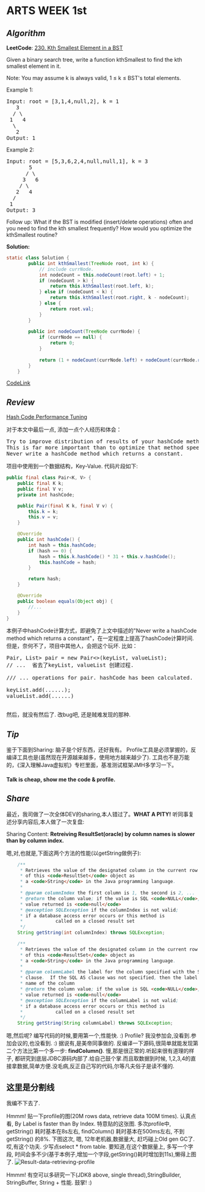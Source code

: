 # ARTS WEEK 1st

## *Algorithm*

**LeetCode**: [230. Kth Smallest Element in a BST
](https://leetcode.com/problems/kth-smallest-element-in-a-bst/)

Given a binary search tree, write a function kthSmallest to find the kth smallest element in it.

Note: 
You may assume k is always valid, 1 ≤ k ≤ BST's total elements.

Example 1:
<pre>
Input: root = [3,1,4,null,2], k = 1
   3
  / \
 1   4
  \
   2
Output: 1
</pre>
Example 2:
<pre>
Input: root = [5,3,6,2,4,null,null,1], k = 3
       5
      / \
     3   6
    / \
   2   4
  /
 1
Output: 3
</pre>
Follow up:
What if the BST is modified (insert/delete operations) often and you need to find the kth smallest frequently? How would you optimize the kthSmallest routine?

 **Solution:**

```java
static class Solution {
        public int kthSmallest(TreeNode root, int k) {
            // include currNode.
            int nodeCount = this.nodeCount(root.left) + 1;
            if (nodeCount > k) {
                return this.kthSmallest(root.left, k);
            } else if (nodeCount < k) {
                return this.kthSmallest(root.right, k - nodeCount);
            } else {
                return root.val;
            }
        }
        
        public int nodeCount(TreeNode currNode) {
            if (currNode == null) {
                return 0;
            }
            
            return (1 + nodeCount(currNode.left) + nodeCount(currNode.right));
        }
    }
```

[CodeLink](https://github.com/elvisfool/ARTS/blob/master/src/main/java/bst/KthSmallestElement.java)


## *Review*


[Hash Code Performance Tuning](http://java-performance.info/hashcode-method-performance-tuning/)

对于本文中最后一点, 添加一点个人经历和体会：
<pre>
Try to improve distribution of results of your hashCode method. 
This is far more important than to optimize that method speed. 
Never write a hashCode method which returns a constant.
</pre>

项目中使用到一个数据结构，Key-Value. 代码片段如下: 
```java
public final class Pair<K, V> {
    public final K k;
    public final V v;
    private int hashCode;

    public Pair(final K k, final V v) {
        this.k = k;
        this.v = v;
    }

    @Override
    public int hashCode() {
        int hash = this.hashCode;
        if (hash == 0) {
            hash = this.k.hashCode() * 31 + this.v.hashCode();
            this.hashCode = hash;
        }

        return hash;
    }

    @Override
    public boolean equals(Object obj) {
        //...
    }
}

```
本例子中hashCode计算方式，即避免了上文中描述的"Never write a hashCode method which returns a constant"，在一定程度上提高了hashCode计算时间.
但是，奈何不了，项目中其他人，会把这个玩坏. 比如：
<pre>
Pair<List<Integer>, List<Integer>> pair = new Pair<>(keyList, valueList);
// ...  省去了keyList, valueList 创建过程.

/// ... operations for pair. hashCode has been calculated.

keyList.add(......);
valueList.add(......)

</pre>
然后，就没有然后了. 改bug吧, 还是贼难发现的那种.

## *Tip*

鉴于下面到Sharing: 脑子是个好东西，还好我有。
Profile工具是必须掌握的，反编译工具也是(虽然现在开源越来越多，使用地方越来越少了).
工具也不是万能的，《深入理解Java虚拟机》专栏里面，基准测试框架JMH多学习一下。

#### **Talk is cheap, show me the code & profile.**

## *Share*

最近，我司做了一次全体DEV的sharing,本人错过了。**WHAT A PITY!** 听同事复述分享内容后,本人做了一次复盘:

Sharing Content: **Retreiving ResultSet(oracle) by column names is slower than by column index.**

嗯,对,也就是,下面这两个方法的性能(以getString做例子):
```java
    /**
     * Retrieves the value of the designated column in the current row
     * of this <code>ResultSet</code> object as
     * a <code>String</code> in the Java programming language.
     *
     * @param columnIndex the first column is 1, the second is 2, ...
     * @return the column value; if the value is SQL <code>NULL</code>, the
     * value returned is <code>null</code>
     * @exception SQLException if the columnIndex is not valid;
     * if a database access error occurs or this method is
     *            called on a closed result set
     */
    String getString(int columnIndex) throws SQLException;
``` 
```java
    /**
     * Retrieves the value of the designated column in the current row
     * of this <code>ResultSet</code> object as
     * a <code>String</code> in the Java programming language.
     *
     * @param columnLabel the label for the column specified with the SQL AS
     * clause.  If the SQL AS clause was not specified, then the label is the
     * name of the column
     * @return the column value; if the value is SQL <code>NULL</code>, the
     * value returned is <code>null</code>
     * @exception SQLException if the columnLabel is not valid;
     * if a database access error occurs or this method is
     *            called on a closed result set
     */
    String getString(String columnLabel) throws SQLException;
```
嗯,然后呢? 编写代码的时候,要用第一个,性能快. :)
Profile? 我没参加会,没看到.参加会议的,也没看到. :) 据说有,是美帝同事做的.
反编译一下源码,很简单就能发现第二个方法比第一个多一步: **findColumn()**. 慢,那是很正常的.听起来很有道理的样子, 都研究到底层JDBC源码内部了.给自己鼓个掌.而且取数据到时候, 1,2,3,4的直接拿数据,简单方便.没毛病,反正自己写的代码,尔等凡夫俗子是读不懂的.

这里是分割线
---

我编不下去了.

Hmmm! 贴一下profile的图(20M rows data, retrieve data 100M times). 认真点看, By Label is faster than By Index. 特意贴的这张图. 多次profile中, getString() 耗时基本在8s左右, findColumn() 耗时基本在500ms左右, 不到getString() 的8%. 下图这次, 嗯, 12年老机器,数据量大, 赶巧碰上Old gen GC了. 哎,有这个功夫. 少写点select * from table. 要知道,在这个数据量上, 多写一个字段, 时间会多不少(基于本例子,增加一个字段,getString()耗时增加到11s),懒得上图了.
![Result-data-retrieving-profile](https://github.com/elvisfool/ARTS/blob/master/blog/resources/Result-data-retrieving.png?raw=true)

Hmmm! 有空可以多研究一下(JDK8 above, single thread),StringBuilder, StringBuffer, String + 性能. 鼓掌! :)